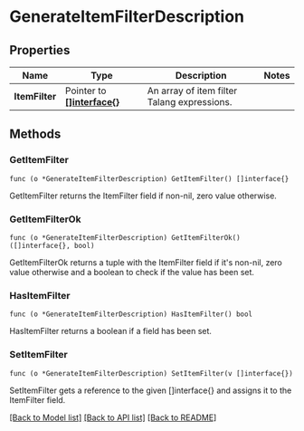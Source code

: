 # GenerateItemFilterDescription

## Properties

Name | Type | Description | Notes
------------ | ------------- | ------------- | -------------
**ItemFilter** | Pointer to [**[]interface{}**](interface{}.md) | An array of item filter Talang expressions. | 

## Methods

### GetItemFilter

`func (o *GenerateItemFilterDescription) GetItemFilter() []interface{}`

GetItemFilter returns the ItemFilter field if non-nil, zero value otherwise.

### GetItemFilterOk

`func (o *GenerateItemFilterDescription) GetItemFilterOk() ([]interface{}, bool)`

GetItemFilterOk returns a tuple with the ItemFilter field if it's non-nil, zero value otherwise
and a boolean to check if the value has been set.

### HasItemFilter

`func (o *GenerateItemFilterDescription) HasItemFilter() bool`

HasItemFilter returns a boolean if a field has been set.

### SetItemFilter

`func (o *GenerateItemFilterDescription) SetItemFilter(v []interface{})`

SetItemFilter gets a reference to the given []interface{} and assigns it to the ItemFilter field.


[[Back to Model list]](../README.md#documentation-for-models) [[Back to API list]](../README.md#documentation-for-api-endpoints) [[Back to README]](../README.md)


